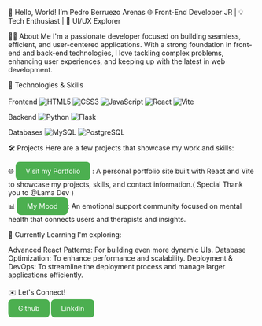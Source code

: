 👋 Hello, World! I’m Pedro Berruezo Arenas
🌐 Front-End Developer JR | 💡 Tech Enthusiast | 🎨 UI/UX Explorer

🧑‍💻 About Me
I'm a passionate developer focused on building seamless, efficient, and user-centered applications. With a strong foundation in front-end and back-end technologies, I love tackling complex problems, enhancing user experiences, and keeping up with the latest in web development.

🔧 Technologies & Skills<br/><br/>
Frontend
![HTML5](https://img.shields.io/badge/-HTML5-E34F26?logo=html5&logoColor=white&style=for-the-badge) 
![CSS3](https://img.shields.io/badge/-CSS3-1572B6?logo=css3&logoColor=white&style=for-the-badge) 
![JavaScript](https://img.shields.io/badge/-JavaScript-F7DF1E?logo=javascript&logoColor=black&style=for-the-badge) 
![React](https://img.shields.io/badge/-React-61DAFB?logo=react&logoColor=black&style=for-the-badge) 
![Vite](https://img.shields.io/badge/-Vite-646CFF?logo=vite&logoColor=white&style=for-the-badge)

Backend
![Python](https://img.shields.io/badge/-Python-3776AB?logo=python&logoColor=white&style=for-the-badge) 
![Flask](https://img.shields.io/badge/-Flask-000000?logo=flask&logoColor=white&style=for-the-badge)

Databases
![MySQL](https://img.shields.io/badge/-MySQL-4479A1?logo=mysql&logoColor=white&style=for-the-badge) 
![PostgreSQL](https://img.shields.io/badge/-PostgreSQL-336791?logo=postgresql&logoColor=white&style=for-the-badge)

🛠️ Projects
Here are a few projects that showcase my work and skills:

🌐 <a href="https://pbadeveloper.vercel.app/" style="display: inline-block; padding: 10px 20px; background-color: #4CAF50; color: white; border-radius: 8px; text-decoration: none;">
  Visit my Portfolio
</a>
: A personal portfolio site built with React and Vite to showcase my projects, skills, and contact information.( Special Thank you to @Lama Dev )<br/>
📊 <a href="https://github.com/PberruezoArenas/My-Mood-Final-Project" style="display: inline-block; padding: 10px 20px; background-color: #4CAF50; color: white; border-radius: 8px; text-decoration: none;">
  My Mood
</a>: An emotional support community focused on mental health that connects users and therapists and insights.<br/>

🌱 Currently Learning
I'm exploring:

Advanced React Patterns: For building even more dynamic UIs.
Database Optimization: To enhance performance and scalability.
Deployment & DevOps: To streamline the deployment process and manage larger applications efficiently.<br/><br/>
✉️ Let's Connect!<br/>
<a href="https://github.com/PberruezoArenas" style="display: inline-block; padding: 10px 20px; background-color: #4CAF50; color: white; border-radius: 8px; text-decoration: none;">Github</a> 
<a href="https://www.linkedin.com/in/pedroberruezoarenas" style="display: inline-block; padding: 10px 20px; background-color: #4CAF50; color: white; border-radius: 8px; text-decoration: none;">Linkdin</a> 
<!---
PberruezoArenas/PberruezoArenas is a ✨ special ✨ repository because its `README.md` (this file) appears on your GitHub profile.
You can click the Preview link to take a look at your changes.
--->
